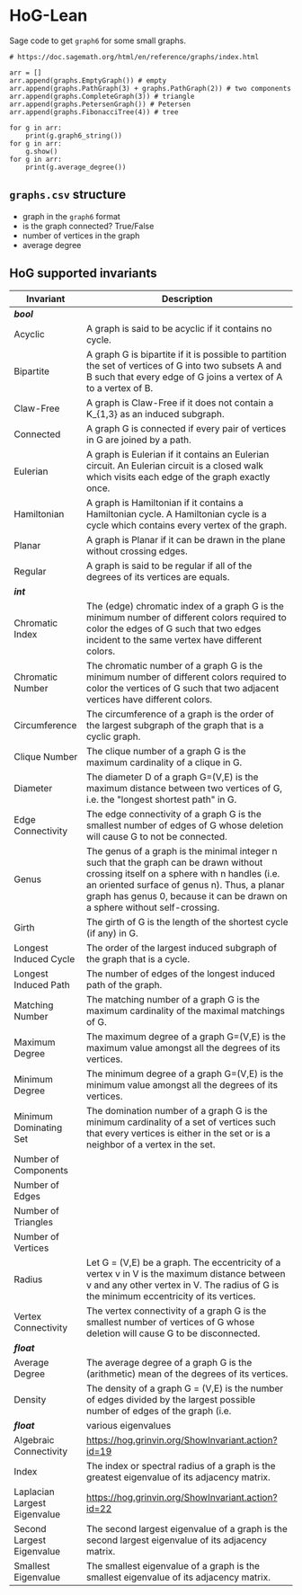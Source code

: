 # HoG-Lean

Sage code to get `graph6` for some small graphs.

```
# https://doc.sagemath.org/html/en/reference/graphs/index.html

arr = []
arr.append(graphs.EmptyGraph()) # empty
arr.append(graphs.PathGraph(3) + graphs.PathGraph(2)) # two components
arr.append(graphs.CompleteGraph(3)) # triangle
arr.append(graphs.PetersenGraph()) # Petersen
arr.append(graphs.FibonacciTree(4)) # tree

for g in arr:
    print(g.graph6_string())
for g in arr:
    g.show()
for g in arr:
    print(g.average_degree())
```

## `graphs.csv` structure

* graph in the `graph6` format
* is the graph connected? True/False
* number of vertices in the graph
* average degree

## HoG supported invariants

| Invariant                    | Description  |
|------------------------------|--------------|
| ***bool***                   |  |
| Acyclic                      | A graph is said to be acyclic if it contains no cycle.  |
| Bipartite                    | A graph G is bipartite if it is possible to partition the set of vertices of G into two subsets A and B such that every edge of G joins a vertex of A to a vertex of B. |
| Claw-Free                    | A graph is Claw-Free if it does not contain a K_{1,3} as an induced subgraph. |
| Connected                    | A graph G is connected if every pair of vertices in G are joined by a path. |
| Eulerian                     | A graph is Eulerian if it contains an Eulerian circuit. An Eulerian circuit is a closed walk which visits each edge of the graph exactly once. |
| Hamiltonian                  | A graph is Hamiltonian if it contains a Hamiltonian cycle. A Hamiltonian cycle is a cycle which contains every vertex of the graph. |
| Planar                       | A graph is Planar if it can be drawn in the plane without crossing edges. |
| Regular                      | A graph is said to be regular if all of the degrees of its vertices are equals. |
| ***int***                    |  |
| Chromatic Index              | The (edge) chromatic index of a graph G is the minimum number of different colors required to color the edges of G such that two edges incident to the same vertex have different colors. |
| Chromatic Number             | The chromatic number of a graph G is the minimum number of different colors required to color the vertices of G such that two adjacent vertices have different colors. |
| Circumference                | The circumference of a graph is the order of the largest subgraph of the graph that is a cyclic graph. |
| Clique Number                | The clique number of a graph G is the maximum cardinality of a clique in G. |
| Diameter                     | The diameter D of a graph G=(V,E) is the maximum distance between two vertices of G, i.e. the "longest shortest path" in G. |
| Edge Connectivity            | The edge connectivity of a graph G is the smallest number of edges of G whose deletion will cause G to not be connected. |
| Genus                        | The genus of a graph is the minimal integer n such that the graph can be drawn without crossing itself on a sphere with n handles (i.e. an oriented surface of genus n). Thus, a planar graph has genus 0, because it can be drawn on a sphere without self-crossing. |
| Girth                        | The girth of G is the length of the shortest cycle (if any) in G. |
| Longest Induced Cycle        | The order of the largest induced subgraph of the graph that is a cycle. |
| Longest Induced Path         | The number of edges of the longest induced path of the graph. |
| Matching Number              | The matching number of a graph G is the maximum cardinality of the maximal matchings of G. |
| Maximum Degree               | The maximum degree of a graph G=(V,E) is the maximum value amongst all the degrees of its vertices. |
| Minimum Degree               | The minimum degree of a graph G=(V,E) is the minimum value amongst all the degrees of its vertices. |
| Minimum Dominating Set       | The domination number of a graph G is the minimum cardinality of a set of vertices such that every vertices is either in the set or is a neighbor of a vertex in the set. |
| Number of Components         |  |
| Number of Edges              |  |
| Number of Triangles          |  |
| Number of Vertices           |  |
| Radius                       | Let G = (V,E) be a graph. The eccentricity of a vertex v in V is the maximum distance between v and any other vertex in V. The radius of G is the minimum eccentricity of its vertices. |
| Vertex Connectivity          | The vertex connectivity of a graph G is the smallest number of vertices of G whose deletion will cause G to be disconnected. |
| ***float***                  |  |
| Average Degree               | The average degree of a graph G is the (arithmetic) mean of the degrees of its vertices. |
| Density                      | The density of a graph G = (V,E) is the number of edges divided by the largest possible number of edges of the graph (i.e. |V|*(|V|-1)/2). |
| ***float***                  | various eigenvalues  |
| Algebraic Connectivity       | https://hog.grinvin.org/ShowInvariant.action?id=19 |
| Index                        | The index or spectral radius of a graph is the greatest eigenvalue of its adjacency matrix. |
| Laplacian Largest Eigenvalue | https://hog.grinvin.org/ShowInvariant.action?id=22 |
| Second Largest Eigenvalue    | The second largest eigenvalue of a graph is the second largest eigenvalue of its adjacency matrix. |
| Smallest Eigenvalue          | The smallest eigenvalue of a graph is the smallest eigenvalue of its adjacency matrix. |









